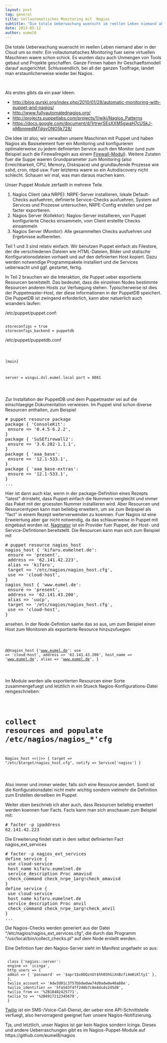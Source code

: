 ```yaml
---
layout: post
tag: general
title: Vollautomatisches Monitoring mit  Nagios
subtitle: "Die totale Ueberwachung wuenscht im reellen Leben niemand aber in der Cloud um so mehr. Ein vollautomatisches Monitoring fuer seine virtuellen Maschinen waere schon schick. Es wurden dazu auch Unmengen von Tools gebaut und Projekte geschaffen. Ganze Fir&hellip;"
date: 2013-05-12
author: eumel8
---
```


<p>
Die totale Ueberwachung wuenscht im reellen Leben niemand aber in der Cloud um so mehr. Ein vollautomatisches Monitoring fuer seine virtuellen Maschinen waere schon schick. Es wurden dazu auch Unmengen von Tools gebaut und Projekte geschaffen. Ganze Firmen haben ihr Geschaeftsmodell darauf ausgerichtet. Schlussendlich, bei all der ganzen Toolfrage, landet man erstaunlicherweise wieder bei Nagios.
</p>
<br/>
<p>
Als erstes gibts da ein paar Ideen:
</p>
<ul>
 <li><a href="https://docs.google.com/document/d/1rtrwrSEsXXM5gwaH7cUSkJ-pMbnmedMTdgvONO5k728/">http://blog.gurski.org/index.php/2010/01/28/automatic-monitoring-with-puppet-and-nagios/</a>
</li>
 <li><a href="http://www.fullyautomatednagios.org/">http://www.fullyautomatednagios.org/</a>
</li>
 <li><a href="http://projects.puppetlabs.com/projects/1/wiki/Nagios_Patterns">http://projects.puppetlabs.com/projects/1/wiki/Nagios_Patterns</a>
</li>
 <li><a href="https://docs.google.com/document/d/1rtrwrSEsXXM5gwaH7cUSkJ-pMbnmedMTdgvONO5k728/">https://docs.google.com/document/d/1rtrwrSEsXXM5gwaH7cUSkJ-pMbnmedMTdgvONO5k728/</a>
</li>
</ul>
<p>
Die Idee ist also, wir verwalten unsere Maschinen mit Puppet und haben Nagios als Basiselement fuer ein Monitoring und konfigurieren optimalerweise zu jedem definierten Service auch den Monitor (und zum Beispiel auch die Firewallregeln aus einem <a href="https://forge.puppetlabs.com/puppetlabs/firewall">Firewall-Modul</a>). Weitere Zutaten fuer die Suppe waeren Grundparameter zum Monitoring (also Erreichbarkeit, CPU, Memory, Diskspace) und grundlaufende Prozesse wie sshd, cron, ntpd usw. Fuer letzteres waere so ein Autodiscovery nicht schlecht. Schauen wir mal, was man daraus machen kann.
</p>
<p>
Unser Puppet Module zerfaellt in mehrere Teile.
</p>
<ol>
<li>
Nagios Client (aka NRPE): NRPE-Server installieren, lokale Default-Checks ausfuehren, definierte Service-Checks ausfuehren, System auf Services und Prozesse untersuchen, NRPE-Config erstellen und per facter exportieren.
</li>
<li>
Nagios Server (Kollektor): Nagios-Server installieren, von Puppet konfigurierte Checks einsammeln, vom Client erstellte Checks einsammeln
</li>
<li>
Nagios Server (Monitor): Alle gesammelten Checks ausfuehren und Ergebnisse aufbereiten.
</li>
</ol>

<p>
Teil 1 und 3 sind relativ einfach. Wir benutzen Puppet einfach als Filestore, der die verschiedenen Dateien wie HTML-Dateien, Bilder und statische Konfigurationsdateien vorhaelt und auf den definierten Host kopiert. Dazu werden notwendige Programmpakete installiert und die Services ueberwacht und ggf. gestartet, fertig.
</p>
<p>
In Teil 2 brauchen wir die Interaktion, die Puppet ueber exportierte Resourcen bereitstellt. Das bedeutet, dass die einzelnen Nodes bestimmte Resourcen anderen Hosts zur Verfuegung stehen. Typischerweise ist dies der Puppetmaster-Host, der diese Informationen in der PuppetDB speichert. Die PuppetDB ist zwingend erforderlich, kann aber natuerlich auch woanders laufen:
</p>
/etc/puppet/puppet.conf:
<!-- codeblock lang= line=1 --><pre class="codeblock"><code>
storeconfigs = true
storeconfigs_backend = puppetdb
</code></pre><!-- /codeblock --> 

/etc/puppet/puppetdb.conf
<!-- codeblock lang= line=1 --><pre class="codeblock"><code>

[main]

server = wingui.dsl.eumel.local
port = 8081

</code></pre><!-- /codeblock -->
<p></p>
<p>
Zur Installation der PuppetDB und dem Puppetmaster sei auf die einschlaegige Dokumentation verwiesen. Im Puppet sind schon diverse Resourcen enthalten, zum Beispiel
</p>
<pre>
# puppet resource package
package { 'ConsoleKit':
 ensure => '0.4.5-6.2.2',
}
package { 'SuSEfirewall2':
 ensure => '3.6.282-1.1.1',
}
package { 'aaa_base':
 ensure => '12.1-533.1',
}
package { 'aaa_base-extras':
 ensure => '12.1-533.1',
}
...
</pre>
<p>
Hier ist dann auch klar, wenn in der package-Definition eines Rezepts "latest" drinsteht, dass Puppet einfach die Nummern vergleicht und immer das Paket mit der groessten Nummer installieren wird. Aber Resourcen und Resourcentypen kann man beliebig erweitern, um sie zum Beipspiel als "fact" in einem Rezept weiterverwenden zu koennen. Fuer Nagios ist eine Erweiertung aber gar nicht notwendig, da das schlauerweise in Puppet mit eingebaut worden ist. <a href="https://codeclimate.com/github/puppetlabs/puppet/Puppet::Provider::Naginator">Naginator</a> ist ein Provider fuer Puppet, der Host- und Service-Defintionen bereitstellt. Die Resourcen kann man sich zum Beispiel mit 
</p>

<pre>
# puppet resource nagios_host
nagios_host { 'kifaru.eumelnet.de':
 ensure => 'present',
 address => '62.141.42.223',
 alias => 'kifaru',
 target => '/etc/nagios/nagios_host.cfg',
 use => 'cloud-host',
}
nagios_host { 'www.eumel.de':
 ensure => 'present',
 address => '62.141.43.200',
 alias => 'uucp',
 target => '/etc/nagios/nagios_host.cfg',
 use => 'cloud-host',
}
</pre>

ansehen. In der Node-Defintion saehe das so aus, um zum Beispiel einen Host zum Monitoren als exportierte Resource hinzuzufuegen:

<!-- codeblock lang= line=1 --><pre class="codeblock"><code>
 @@nagios_host {'www.eumel.de':
 use => 'cloud-host',
 address => '62.141.43.200',
 host_name => 'www.eumel.de',
 alias => 'www.eumel.de',
 }

</code></pre><!-- /codeblock --> 
<p></p>
<p>
Im Module werden alle exportierten Resourcen einer Sorte zusammengefuegt und letztlich in ein Stueck Nagios-Konfigurations-Datei reingeschrieben:

</p>

<!-- codeblock lang= line=1 --><pre class="codeblock"><code>

# collect resources and populate /etc/nagios/nagios_*'cfg
Nagios_host &lt;<||>> {
 target => "/etc/$target/nagios_host.cfg",
 notify => Service['nagios']
}

</code></pre><!-- /codeblock -->
<p></p>
<p>
Also immer und immer wieder, falls sich eine Resource aendert. Somit ist die Konfigurationsdatei nicht mehr wichtig sondern vielmehr die Definition zum Erstellen derselben im Puppet.
</p>
<p>
Weiter oben beschrieb ich aber auch, dass Resourcen beliebig erweitert werden koennen fuer Facts. Facts kann man sich anschauen zum Beispiel mit:
</p>

<pre>
# facter -p ipaddress
62.141.42.223
</pre>

Die Erweiterung findet statt in dem selbst definierten Fact nagios_ext_services 

<pre>
# facter -p nagios_ext_services
define service {
 use cloud-service
 host_name kifaru.eumelnet.de
 service_description Proc amavisd
 check_command check_nrpe_1arg!check_amavisd
}
define service {
 use cloud-service
 host_name kifaru.eumelnet.de
 service_description Proc anvil
 check_command check_nrpe_1arg!check_anvil
}
... 
</pre>
<p>
Die Nagios-Checks werden generiert aus der Datei "/etc/nagios/nagios_ext_services.cfg", die durch das Programm "/usr/local/bin/collect_checks.pl" auf dem Node erstellt werden. 
</p>
Eine Defintion fuer den Nagios-Server sieht im Manifest ungefaehr so aus:
<!-- codeblock lang= line=1 --><pre class="codeblock"><code>
 class {'nagios::server':
 engine => 'icinga',
 http_users => {
 admin => { 'password' => '$apr1$x6DQznUt$hh05hGiXnBzfi4m0iKlty1' },
 },
 twilio_account => 'Adw3d01c3757bbdwdww74d0adwdw48a88e',
 twilio_identifier => '5fa5d3f4ff248b7c8e4dsds2d5d8',
 twilio_from => '%2B18482425771',
 twilio_to => '%2B4917212345670',
 }
</code></pre><!-- /codeblock -->
<p></p>
<p>
<a href="https://codeclimate.com/github/puppetlabs/puppet/Puppet::Provider::Naginator">Twilio</a> ist ein SMS-/Voice-Call-Dienst, der ueber eine API-Schnittstelle verfuegt, also hervorragend geeignet fuer unsere Nagios-Notifizierung.
</p>
<p>
Tja, und letztlich, unser Nagios ist gar kein Nagios sondern Icinga. Dieses und andere Ueberraschungen gibt es im Nagios-Puppet-Module auf https://github.com/eumel8/nagios
</p>
<p></p>

